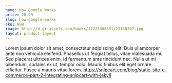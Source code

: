 ```yaml
---
name: How Google Works
price: 20.99
slug: how-google-works
sku: HGW
image: http://d.gr-assets.com/books/1422538855l/23158207.jpg
layout: product-layout
---
```

Lorem ipsum dolor sit amet, consectetur adipiscing elit. Duis ullamcorper ante non vehicula eleifend.
Phasellus ut feugiat tellus, vitae malesuada mi. Sed placerat ultrices enim, id fermentum ante tincidunt nec.
Nulla ut mi bibendum, sodales ex ut, tempor odio. Mauris finibus elit eget ornare efficitur. Fusce a mauris vitae lorem.
https://snipcart.com/blog/static-site-e-commerce-part-2-integrating-snipcart-with-jekyll
